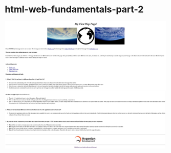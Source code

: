 # html-web-fundamentals-part-2
<img src="/page1.JPG" alt="Page Part 1">
<img src="/page2.JPG" alt="Page Part 2">
